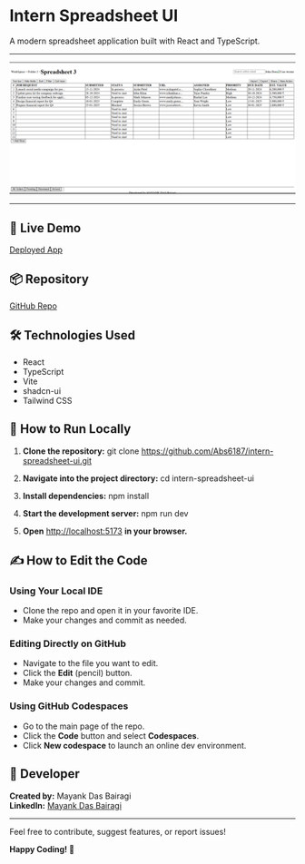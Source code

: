 # Intern Spreadsheet UI

A modern spreadsheet application built with React and TypeScript.

---

![App Screenshot](https://github.com/Abs6187/intern-spreadsheet-ui/raw/46fdbe67de34b78a896a5651c38978d3ea6e9439/Screenshot%202025-07-09%20233701.png)

---

## 🚀 Live Demo

[Deployed App](https://mayank-react-spreadsheet-app.netlify.app/)

## 📦 Repository

[GitHub Repo](https://github.com/Abs6187/intern-spreadsheet-ui/)

## 🛠️ Technologies Used

- React
- TypeScript
- Vite
- shadcn-ui
- Tailwind CSS

## 📝 How to Run Locally

1. **Clone the repository:**
git clone https://github.com/Abs6187/intern-spreadsheet-ui.git

2. **Navigate into the project directory:**
cd intern-spreadsheet-ui

3. **Install dependencies:**
npm install

4. **Start the development server:**
npm run dev

5. **Open** [http://localhost:5173](http://localhost:5173) **in your browser.**

## ✍️ How to Edit the Code

### Using Your Local IDE

- Clone the repo and open it in your favorite IDE.
- Make your changes and commit as needed.

### Editing Directly on GitHub

- Navigate to the file you want to edit.
- Click the **Edit** (pencil) button.
- Make your changes and commit.

### Using GitHub Codespaces

- Go to the main page of the repo.
- Click the **Code** button and select **Codespaces**.
- Click **New codespace** to launch an online dev environment.

## 👤 Developer

**Created by:** Mayank Das Bairagi  
**LinkedIn:** [Mayank Das Bairagi](https://www.linkedin.com/in/mayank-das-bairagi-18639525a/)

---

Feel free to contribute, suggest features, or report issues!

**Happy Coding! 🚀**
